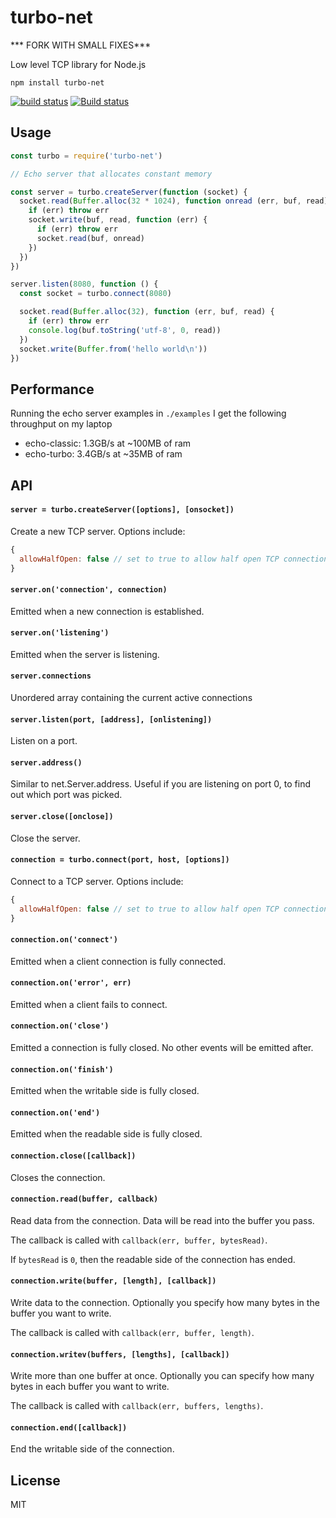 # turbo-net
*** FORK WITH SMALL FIXES***

Low level TCP library for Node.js

```
npm install turbo-net
```

[![build status](https://travis-ci.org/mafintosh/turbo-net.svg?branch=master)](https://travis-ci.org/mafintosh/turbo-net)
[![Build status](https://ci.appveyor.com/api/projects/status/1rbh090naan36163/branch/master?svg=true)](https://ci.appveyor.com/project/mafintosh/turbo-net/branch/master)

## Usage

``` js
const turbo = require('turbo-net')

// Echo server that allocates constant memory

const server = turbo.createServer(function (socket) {
  socket.read(Buffer.alloc(32 * 1024), function onread (err, buf, read) {
    if (err) throw err
    socket.write(buf, read, function (err) {
      if (err) throw err
      socket.read(buf, onread)
    })
  })
})

server.listen(8080, function () {
  const socket = turbo.connect(8080)

  socket.read(Buffer.alloc(32), function (err, buf, read) {
    if (err) throw err
    console.log(buf.toString('utf-8', 0, read))
  })
  socket.write(Buffer.from('hello world\n'))
})
```

## Performance

Running the echo server examples in `./examples` I get the following throughput on my laptop

* echo-classic: 1.3GB/s at ~100MB of ram
* echo-turbo: 3.4GB/s at ~35MB of ram

## API

#### `server = turbo.createServer([options], [onsocket])`

Create a new TCP server. Options include:

``` js
{
  allowHalfOpen: false // set to true to allow half open TCP connections
}
```

#### `server.on('connection', connection)`

Emitted when a new connection is established.

#### `server.on('listening')`

Emitted when the server is listening.

#### `server.connections`

Unordered array containing the current active connections

#### `server.listen(port, [address], [onlistening])`

Listen on a port.

#### `server.address()`

Similar to net.Server.address. Useful if you are listening on port 0,
to find out which port was picked.

#### `server.close([onclose])`

Close the server.

#### `connection = turbo.connect(port, host, [options])`

Connect to a TCP server. Options include:

``` js
{
  allowHalfOpen: false // set to true to allow half open TCP connections
}
```

#### `connection.on('connect')`

Emitted when a client connection is fully connected.

#### `connection.on('error', err)`

Emitted when a client fails to connect.

#### `connection.on('close')`

Emitted a connection is fully closed. No other events will be emitted after.

#### `connection.on('finish')`

Emitted when the writable side is fully closed.

#### `connection.on('end')`

Emitted when the readable side is fully closed.

#### `connection.close([callback])`

Closes the connection.

#### `connection.read(buffer, callback)`

Read data from the connection. Data will be read into the buffer you pass.

The callback is called with `callback(err, buffer, bytesRead)`.

If `bytesRead` is `0`, then the readable side of the connection has ended.

#### `connection.write(buffer, [length], [callback])`

Write data to the connection. Optionally you specify how many bytes in the
buffer you want to write.

The callback is called with `callback(err, buffer, length)`.

#### `connection.writev(buffers, [lengths], [callback])`

Write more than one buffer at once. Optionally you can specify how many bytes in
each buffer you want to write.

The callback is called with `callback(err, buffers, lengths)`.

#### `connection.end([callback])`

End the writable side of the connection.

## License

MIT

